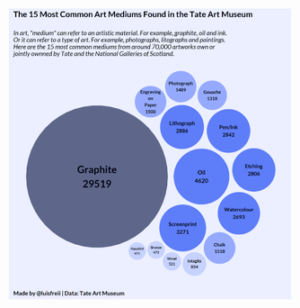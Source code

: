 ![alt text](https://github.com/Zetluis/R_Tidytuesday/blob/master/2021/W03_Art_Collections/art_med.png)
